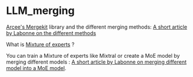 # LLM_merging

[Arcee's Mergekit](https://github.com/arcee-ai/mergekit) library and the different merging methods: [A short article by Labonne on the different methods](https://mlabonne.github.io/blog/posts/2024-01-08_Merge_LLMs_with_mergekit.html)


What is [Mixture of experts](https://huggingface.co/blog/moe#what-is-a-mixture-of-experts-moe) ?

You can train a Mixture of experts like Mixtral or create a MoE model by merging different models : [A short article by Labonne on merging different model into a MoE model](https://mlabonne.github.io/blog/posts/2024-03-28_Create_Mixture_of_Experts_with_MergeKit.html).
